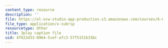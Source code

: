 ```yaml
---
content_type: resource
description: ''
file: https://ol-ocw-studio-app-production.s3.amazonaws.com/courses/6-0002-introduction-to-computational-thinking-and-data-science-fall-2016/4f622d3309645cefafc357f5151b33bc_soZv_KKax3E.vtt
file_type: application/x-subrip
resourcetype: Other
title: 3play caption file
uid: 4f622d33-0964-5cef-afc3-57f5151b33bc
---
```

